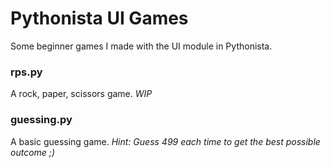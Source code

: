 Pythonista UI Games
===================

Some beginner games I made with the UI module in Pythonista. 


### rps.py

A rock, paper, scissors game. _WIP_

### guessing.py

A basic guessing game. _Hint: Guess 499 each time to get the best possible outcome ;)_
